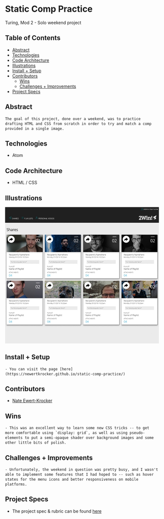 # Static Comp Practice
Turing, Mod 2 - Solo weekend project

## Table of Contents
  - [Abstract](#abstract)
  - [Technologies](#technologies)
  - [Code Architecture](#code-architecture)
  - [Illustrations](#illustrations)
  - [Install + Setup](#set-up)
  - [Contributors](#contributors)
	- [Wins](#wins)
	- [Challenges + Improvements](#challenges-+-Improvements)
  - [Project Specs](#project-specs)

## Abstract
	The goal of this project, done over a weekend, was to practice drafting HTML and CSS from scratch in order to try and match a comp provided in a single image.

## Technologies
  - Atom

## Code Architecture
  - HTML / CSS

## Illustrations

![Photo of site](/src/sitepic.jpeg)

## Install + Setup
	- You can visit the page [here](https://newertkrocker.github.io/static-comp-practice/)

## Contributors
  - [Nate Ewert-Krocker](https://github.com/newertkrocker)

## Wins
	- This was an excellent way to learn some new CSS tricks -- to get more comfortable using `display: grid`, as well as using pseudo-elements to put a semi-opaque shader over background images and some other little bits of polish.

## Challenges + Improvements
	- Unfortunately, the weekend in question was pretty busy, and I wasn't able to implement some features that I had hoped to -- such as hover states for the menu icons and better responsiveness on mobile platforms.

## Project Specs
  - The project spec & rubric can be found [here](https://frontend.turing.edu/projects/module-1/m1-static-comp)

```
